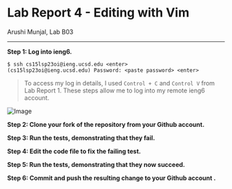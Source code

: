 # Lab Report 4 - Editing with Vim
Arushi Munjal, Lab B03

---

**Step 1: Log into ieng6.**

```
$ ssh cs15lsp23oi@ieng.ucsd.edu <enter>
(cs15lsp23oi@ieng.ucsd.edu) Password: <paste password> <enter>
```

> To access my log in details, I used `Control + C` and `Control V` from Lab Report 1. These steps allow me to log into my remote ieng6 account.

![Image]()
  
**Step 2: Clone your fork of the repository from your Github account.**
  
**Step 3: Run the tests, demonstrating that they fail.**
  
**Step 4: Edit the code file to fix the failing test.**
  
**Step 5: Run the tests, demonstrating that they now succeed.**
  
**Step 6: Commit and push the resulting change to your Github account .**
